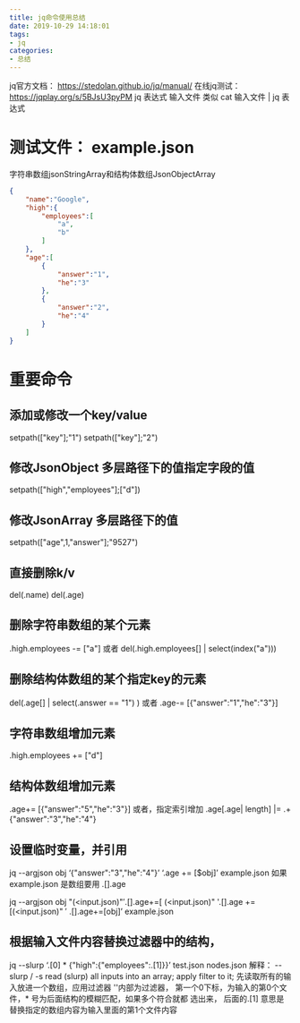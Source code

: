 ```yaml
---
title: jq命令使用总结
date: 2019-10-29 14:18:01
tags:
- jq
categories: 
- 总结
---
```


jq官方文档： https://stedolan.github.io/jq/manual/
在线jq测试： https://jqplay.org/s/5BJsU3pyPM
jq 表达式 输入文件
类似
cat 输入文件 | jq 表达式

# 测试文件： example.json

字符串数组jsonStringArray和结构体数组JsonObjectArray

```json
{
    "name":"Google",
    "high":{
        "employees":[
            "a",
            "b"
        ]
    },
    "age":[
        {
            "answer":"1",
            "he":"3"
        },
        {
            "answer":"2",
            "he":"4"
        }
    ]
}
```



# 重要命令

## 添加或修改一个key/value

setpath(["key"];"1")
setpath(["key"];"2")

## 修改JsonObject 多层路径下的值指定字段的值

setpath(["high","employees"];["d"])

## 修改JsonArray 多层路径下的值

setpath(["age",1,"answer"];"9527")

## 直接删除k/v

del(.name)
del(.age)

## 删除字符串数组的某个元素

.high.employees -= ["a"]
或者
del(.high.employees[] | select(index("a")))

## 删除结构体数组的某个指定key的元素

del(.age[] | select(.answer == "1") )
或者
.age-= [{"answer":"1","he":"3"}]

## 字符串数组增加元素

.high.employees += ["d"]

## 结构体数组增加元素

.age+= [{"answer":"5","he":"3"}]
或者，指定索引增加
.age[.age| length] |= .+ {"answer":"3","he":"4"}

## 设置临时变量，并引用

jq --argjson obj ‘{"answer":"3","he":"4"}’ ‘.age += [$obj]’ example.json
如果example.json 是数组要用 .[].age

jq --argjson obj "(<input.json)"′.[].age+=[ (<input.json)" '.[].age += [(<input.json)" ′ .[].age+=[obj]’ example.json

## 根据输入文件内容替换过滤器中的结构，

jq --slurp ‘.[0] * {"high":{"employees":.[1]}}’ test.json nodes.json
解释： --slurp / -s read (slurp) all inputs into an array; apply filter to it;
先读取所有的输入放进一个数组，应用过滤器
''内部为过滤器， 第一个0下标，为输入的第0个文件，* 号为后面结构的模糊匹配，如果多个符合就都
选出来， 后面的.[1] 意思是替换指定的数组内容为输入里面的第1个文件内容